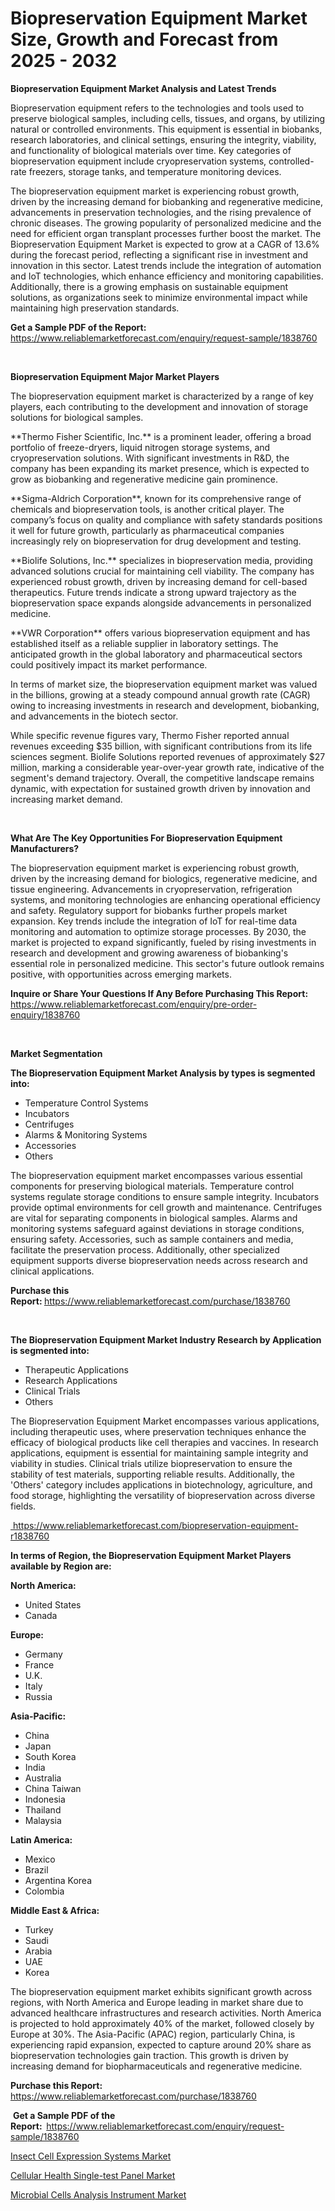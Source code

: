 <p><h1>Biopreservation Equipment Market Size, Growth and Forecast from 2025 - 2032</h1></p><p><strong>Biopreservation Equipment Market Analysis and Latest Trends</strong></p>
<p><p>Biopreservation equipment refers to the technologies and tools used to preserve biological samples, including cells, tissues, and organs, by utilizing natural or controlled environments. This equipment is essential in biobanks, research laboratories, and clinical settings, ensuring the integrity, viability, and functionality of biological materials over time. Key categories of biopreservation equipment include cryopreservation systems, controlled-rate freezers, storage tanks, and temperature monitoring devices.</p><p>The biopreservation equipment market is experiencing robust growth, driven by the increasing demand for biobanking and regenerative medicine, advancements in preservation technologies, and the rising prevalence of chronic diseases. The growing popularity of personalized medicine and the need for efficient organ transplant processes further boost the market. The Biopreservation Equipment Market is expected to grow at a CAGR of 13.6% during the forecast period, reflecting a significant rise in investment and innovation in this sector. Latest trends include the integration of automation and IoT technologies, which enhance efficiency and monitoring capabilities. Additionally, there is a growing emphasis on sustainable equipment solutions, as organizations seek to minimize environmental impact while maintaining high preservation standards.</p></p>
<p><strong>Get a Sample PDF of the Report:&nbsp;</strong> <a href="https://www.reliablemarketforecast.com/enquiry/request-sample/1838760?utm_campaign=1105&utm_medium=2&utm_source=Github&utm_content=ia&utm_term=05032025&utm_id=biopreservation-equipment">https://www.reliablemarketforecast.com/enquiry/request-sample/1838760</a></p>
<p>&nbsp;</p>
<p><strong>Biopreservation Equipment Major Market Players</strong></p>
<p><p>The biopreservation equipment market is characterized by a range of key players, each contributing to the development and innovation of storage solutions for biological samples. </p><p>**Thermo Fisher Scientific, Inc.** is a prominent leader, offering a broad portfolio of freeze-dryers, liquid nitrogen storage systems, and cryopreservation solutions. With significant investments in R&D, the company has been expanding its market presence, which is expected to grow as biobanking and regenerative medicine gain prominence.</p><p>**Sigma-Aldrich Corporation**, known for its comprehensive range of chemicals and biopreservation tools, is another critical player. The company’s focus on quality and compliance with safety standards positions it well for future growth, particularly as pharmaceutical companies increasingly rely on biopreservation for drug development and testing.</p><p>**Biolife Solutions, Inc.** specializes in biopreservation media, providing advanced solutions crucial for maintaining cell viability. The company has experienced robust growth, driven by increasing demand for cell-based therapeutics. Future trends indicate a strong upward trajectory as the biopreservation space expands alongside advancements in personalized medicine.</p><p>**VWR Corporation** offers various biopreservation equipment and has established itself as a reliable supplier in laboratory settings. The anticipated growth in the global laboratory and pharmaceutical sectors could positively impact its market performance.</p><p>In terms of market size, the biopreservation equipment market was valued in the billions, growing at a steady compound annual growth rate (CAGR) owing to increasing investments in research and development, biobanking, and advancements in the biotech sector.</p><p>While specific revenue figures vary, Thermo Fisher reported annual revenues exceeding $35 billion, with significant contributions from its life sciences segment. Biolife Solutions reported revenues of approximately $27 million, marking a considerable year-over-year growth rate, indicative of the segment's demand trajectory. Overall, the competitive landscape remains dynamic, with expectation for sustained growth driven by innovation and increasing market demand.</p></p>
<p>&nbsp;</p>
<p><strong>What Are The Key Opportunities For Biopreservation Equipment Manufacturers?</strong></p>
<p><p>The biopreservation equipment market is experiencing robust growth, driven by the increasing demand for biologics, regenerative medicine, and tissue engineering. Advancements in cryopreservation, refrigeration systems, and monitoring technologies are enhancing operational efficiency and safety. Regulatory support for biobanks further propels market expansion. Key trends include the integration of IoT for real-time data monitoring and automation to optimize storage processes. By 2030, the market is projected to expand significantly, fueled by rising investments in research and development and growing awareness of biobanking's essential role in personalized medicine. This sector's future outlook remains positive, with opportunities across emerging markets.</p></p>
<p><strong>Inquire or Share Your Questions If Any Before Purchasing This Report:</strong> <a href="https://www.reliablemarketforecast.com/enquiry/pre-order-enquiry/1838760?utm_campaign=1105&utm_medium=2&utm_source=Github&utm_content=ia&utm_term=05032025&utm_id=biopreservation-equipment">https://www.reliablemarketforecast.com/enquiry/pre-order-enquiry/1838760</a></p>
<p>&nbsp;</p>
<p><strong>Market Segmentation</strong></p>
<p><strong>The Biopreservation Equipment Market Analysis by types is segmented into:</strong></p>
<p><ul><li>Temperature Control Systems</li><li>Incubators</li><li>Centrifuges</li><li>Alarms & Monitoring Systems</li><li>Accessories</li><li>Others</li></ul></p>
<p><p>The biopreservation equipment market encompasses various essential components for preserving biological materials. Temperature control systems regulate storage conditions to ensure sample integrity. Incubators provide optimal environments for cell growth and maintenance. Centrifuges are vital for separating components in biological samples. Alarms and monitoring systems safeguard against deviations in storage conditions, ensuring safety. Accessories, such as sample containers and media, facilitate the preservation process. Additionally, other specialized equipment supports diverse biopreservation needs across research and clinical applications.</p></p>
<p><strong>Purchase this Report:&nbsp;</strong><a href="https://www.reliablemarketforecast.com/purchase/1838760?utm_campaign=1105&utm_medium=2&utm_source=Github&utm_content=ia&utm_term=05032025&utm_id=biopreservation-equipment">https://www.reliablemarketforecast.com/purchase/1838760</a></p>
<p>&nbsp;</p>
<p><strong>The Biopreservation Equipment Market Industry Research by Application is segmented into:</strong></p>
<p><ul><li>Therapeutic Applications</li><li>Research Applications</li><li>Clinical Trials</li><li>Others</li></ul></p>
<p><p>The Biopreservation Equipment Market encompasses various applications, including therapeutic uses, where preservation techniques enhance the efficacy of biological products like cell therapies and vaccines. In research applications, equipment is essential for maintaining sample integrity and viability in studies. Clinical trials utilize biopreservation to ensure the stability of test materials, supporting reliable results. Additionally, the 'Others' category includes applications in biotechnology, agriculture, and food storage, highlighting the versatility of biopreservation across diverse fields.</p></p>
<p><a href="https://www.reliablemarketforecast.com/biopreservation-equipment-r1838760?utm_campaign=1105&utm_medium=2&utm_source=Github&utm_content=ia&utm_term=05032025&utm_id=biopreservation-equipment">&nbsp;https://www.reliablemarketforecast.com/biopreservation-equipment-r1838760</a></p>
<p><strong>In terms of Region, the Biopreservation Equipment Market Players available by Region are:</strong></p>
<p>
    <p> <strong> North America: </strong>
        <ul>
            <li>United States</li>
            <li>Canada</li>
        </ul>
        </p> 
    <p> <strong> Europe: </strong>
        <ul>
            <li>Germany</li>
            <li>France</li>
            <li>U.K.</li>
            <li>Italy</li>
            <li>Russia</li>
        </ul>
        </p> 
    <p> <strong> Asia-Pacific: </strong>
        <ul>
            <li>China</li>
            <li>Japan</li>
            <li>South Korea</li>
            <li>India</li>
            <li>Australia</li>
            <li>China Taiwan</li>
            <li>Indonesia</li>
            <li>Thailand</li>
            <li>Malaysia</li>
        </ul>
        </p> 
    <p> <strong> Latin America: </strong>
        <ul>
            <li>Mexico</li>
            <li>Brazil</li>
            <li>Argentina Korea</li>
            <li>Colombia</li>
        </ul>
        </p> 
    <p> <strong> Middle East & Africa: </strong>
        <ul>
            <li>Turkey</li>
            <li>Saudi</li>
            <li>Arabia</li>
            <li>UAE</li>
            <li>Korea</li>
        </ul>
    </p>
    </p>
<p><p>The biopreservation equipment market exhibits significant growth across regions, with North America and Europe leading in market share due to advanced healthcare infrastructures and research activities. North America is projected to hold approximately 40% of the market, followed closely by Europe at 30%. The Asia-Pacific (APAC) region, particularly China, is experiencing rapid expansion, expected to capture around 20% share as biopreservation technologies gain traction. This growth is driven by increasing demand for biopharmaceuticals and regenerative medicine.</p></p>
<p><strong>Purchase this Report: </strong><a href="https://www.reliablemarketforecast.com/purchase/1838760?utm_campaign=1105&utm_medium=2&utm_source=Github&utm_content=ia&utm_term=05032025&utm_id=biopreservation-equipment">https://www.reliablemarketforecast.com/purchase/1838760</a></p>
<p>&nbsp;<strong>Get a Sample PDF of the Report:&nbsp;&nbsp;</strong><a href="https://www.reliablemarketforecast.com/enquiry/request-sample/1838760?utm_campaign=1105&utm_medium=2&utm_source=Github&utm_content=ia&utm_term=05032025&utm_id=biopreservation-equipment">https://www.reliablemarketforecast.com/enquiry/request-sample/1838760</a></p>
<p><strong></strong></p>
<p><p><a href="https://github.com/owaysusing/Market-Research-Report-List-1/blob/main/insect-cell-expression-systems-market.md?utm_campaign=1105&utm_medium=2&utm_source=Github&utm_content=ia&utm_term=05032025&utm_id=biopreservation-equipment">Insect Cell Expression Systems Market</a></p><p><a href="https://github.com/aijazdeitzbq/Market-Research-Report-List-1/blob/main/cellular-health-single-test-panel-market.md?utm_campaign=1105&utm_medium=2&utm_source=Github&utm_content=ia&utm_term=05032025&utm_id=biopreservation-equipment">Cellular Health Single-test Panel Market</a></p><p><a href="https://github.com/monacaquddus/Market-Research-Report-List-1/blob/main/microbial-cells-analysis-instrument-market.md?utm_campaign=1105&utm_medium=2&utm_source=Github&utm_content=ia&utm_term=05032025&utm_id=biopreservation-equipment">Microbial Cells Analysis Instrument Market</a></p></p>